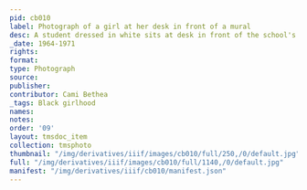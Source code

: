 ```yaml
---
pid: cb010
label: Photograph of a girl at her desk in front of a mural
desc: A student dressed in white sits at desk in front of the school's Manhattan mural.
_date: 1964-1971
rights:
format:
type: Photograph
source:
publisher:
contributor: Cami Bethea
_tags: Black girlhood
names:
notes:
order: '09'
layout: tmsdoc_item
collection: tmsphoto
thumbnail: "/img/derivatives/iiif/images/cb010/full/250,/0/default.jpg"
full: "/img/derivatives/iiif/images/cb010/full/1140,/0/default.jpg"
manifest: "/img/derivatives/iiif/cb010/manifest.json"
---
```

